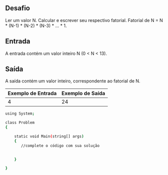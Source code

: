 ## Desafio

Ler um valor N. Calcular e escrever seu respectivo fatorial. Fatorial de N = N * (N-1) * (N-2) * (N-3) * ... * 1.

## Entrada

A entrada contém um valor inteiro N (0 < N < 13).

## Saída

A saída contém um valor inteiro, correspondente ao fatorial de N.

| Exemplo de Entrada | Exemplo de Saída|
| ---|--- |
| 4 | 24 |


```bash
using System; 

class Problem 
{

    static void Main(string[] args) 
    { 
       //complete o código com sua solução

     
    }

}

```

